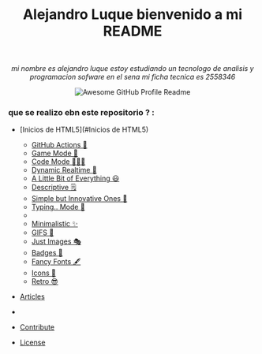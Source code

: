<h1 align="center">Alejandro Luque  bienvenido a mi README </h1>
<div align="center">


<br>

<i>mi nombre es alejandro luque estoy estudiando un tecnologo de analisis y programacion sofware en el sena mi ficha tecnica es 2558346 </i>


<img alt="Awesome GitHub Profile Readme" src="assets/agpr.gif"> </img>


</div>

### que se realizo ebn este repositorio ? :
  - [Inicios de HTML5](#Inicios de HTML5)
      - [GitHub Actions 🤖](#github-actions-)
      - [Game Mode 🚀](#game-mode-)
      - [Code Mode 👨🏽‍💻](#code-mode-)
      - [Dynamic Realtime 💫](#dynamic-realtime-)
      - [A Little Bit of Everything 😃](#a-little-bit-of-everything-)
      - [Descriptive 🗒](#descriptive-)
      - [Simple but Innovative Ones 🤗](#simple-but-innovative-ones-)
      - [Typing.. Mode 🎰](#typing-mode-)
      -
      - [Minimalistic ✨](#minimalistic-)
      - [GIFS 👻](#gifs-)
      - [Just Images 🎭](#just-images-)
      - [Badges 🎫](#badges-)
      - [Fancy Fonts 🖋](#fancy-fonts-)
      - [Icons 🎯](#icons-)
      - [Retro 😎](#retro-)
  
  - [Articles](#articles)
  - 
  - [Contribute](#contribute)
  - [License](#license)

